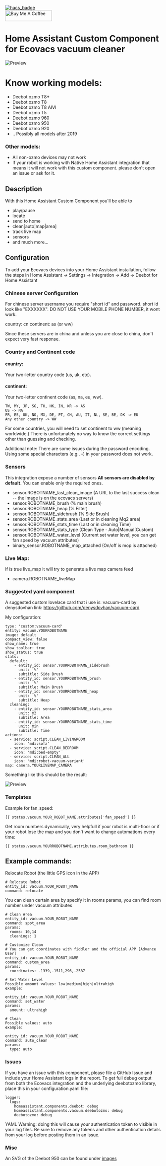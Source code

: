 [![hacs_badge](https://img.shields.io/badge/HACS-Default-orange.svg?style=for-the-badge)](https://github.com/custom-components/hacs)
<br><a href="https://www.buymeacoffee.com/4nd3rs" target="_blank"><img src="https://cdn.buymeacoffee.com/buttons/default-black.png" width="150px" height="35px" alt="Buy Me A Coffee" style="height: 35px !important;width: 150px !important;" ></a>

# Home Assistant Custom Component for Ecovacs vacuum cleaner

![Preview](images/prev.jpg)

# Know working models:
* Deebot ozmo T8+
* Deebot ozmo T8
* Deebot ozmo T8 AIVI
* Deebot ozmo T5
* Deebot ozmo 960
* Deebot ozmo 950
* Deebot ozmo 920
* .. Possibly all models after 2019

### Other models:
- All non-ozmo devices may not work
- If your robot is working with Native Home Assistant integration that means it will not work with this custom component. please don't open an issue or ask for it.

## Description
With this Home Assistant Custom Component you'll be able to 

* play/pause
* locate
* send to home
* clean[auto|map|area]
* track live map
* sensors
* and much more...

## Configuration
To add your Ecovacs devices into your Home Assistant installation, follow the steps in Home Assistant -> Settings -> Integration -> Add -> Deebot for Home Assistant

### Chinese server Configuration
For chinese server username you require "short id" and password. short id look like "EXXXXXX". DO NOT USE YOUR MOBILE PHONE NUMBER, it wont work.

country: cn
continent: as (or ww)

Since these servers are in china and unless you are close to china, don't expect very fast response.

### Country and Continent code
#### country:
Your two-letter country code (us, uk, etc).

#### continent:
Your two-letter continent code (as, na, eu, ww).

```
TW, MY, JP, SG, TH, HK, IN, KR -> AS
US -> NA
FR, ES, UK, NO, MX, DE, PT, CH, AU, IT, NL, SE, BE, DK -> EU
Any other country -> WW
```

For some countries, you will need to set continent to ww (meaning worldwide.) There is unfortunately no way to know the correct settings other than guessing and checking.

Additional note: There are some issues during the password encoding. Using some special characters (e.g., -) in your password does not work.

### Sensors
This integration expose a number of sensors
**All sensors are disabled by default.** You can enable only the required ones.

* sensor.ROBOTNAME_last_clean_image (A URL to the last success clean -- the image is on the ecovacs servers)
* sensor.ROBOTNAME_brush (% main brush)
* sensor.ROBOTNAME_heap (% Filter)
* sensor.ROBOTNAME_sidebrush (% Side Brush)
* sensor.ROBOTNAME_stats_area (Last or in cleaning Mq2 area)
* sensor.ROBOTNAME_stats_time (Last or in cleaning Time)
* sensor.ROBOTNAME_stats_type (Clean Type - Auto|Manual|Custom)
* sensor.ROBOTNAME_water_level (Current set water level, you can get fan speed by vacuum attributes)
* binary_sensor.ROBOTNAME_mop_attached (On/off is mop is attached)

### Live Map:
If is true live_map it will try to generate a live map camera feed
* camera.ROBOTNAME_liveMap

### Suggested yaml component
A suggested custom lovelace card that i use is: vacuum-card by denysdovhan link: https://github.com/denysdovhan/vacuum-card

My configuration:
```
type: 'custom:vacuum-card'
entity: vacuum.YOURROBOTNAME
image: default
compact_view: false
show_name: true
show_toolbar: true
show_status: true
stats:
  default:
    - entity_id: sensor.YOURROBOTNAME_sidebrush
      unit: '%'
      subtitle: Side Brush
    - entity_id: sensor.YOURROBOTNAME_brush
      unit: '%'
      subtitle: Main Brush
    - entity_id: sensor.YOURROBOTNAME_heap
      unit: '%'
      subtitle: Heap
  cleaning:
    - entity_id: sensor.YOURROBOTNAME_stats_area
      unit: m2
      subtitle: Area
    - entity_id: sensor.YOURROBOTNAME_stats_time
      unit: min
      subtitle: Time
actions:
  - service: script.CLEAN_LIVINGROOM
    icon: 'mdi:sofa'
  - service: script.CLEAN_BEDROOM
    icon: 'mdi:bed-empty'
  - service: script.CLEAN_ALL
    icon: 'mdi:robot-vacuum-variant'
map: camera.YOURLIVEMAP_CAMERA

```

Something like this should be the result:

![Preview](images/custom_vacuum_card.jpg)

### Templates
Example for fan_speed: 
```
{{ states.vacuum.YOUR_ROBOT_NAME.attributes['fan_speed'] }}
```

Get room numbers dynamically, very helpfull if your robot is multi-floor or if your robot lose the map and you don't want to change automations every time:
```
{{ states.vacuum.YOURROBOTNAME.attributes.room_bathroom }}
```

## Example commands:
Relocate Robot (the little GPS icon in the APP)

```
# Relocate Robot
entity_id: vacuum.YOUR_ROBOT_NAME
command: relocate
```

You can clean certain area by specify it in rooms params, you can find room number under vacuum attributes

```
# Clean Area
entity_id: vacuum.YOUR_ROBOT_NAME
command: spot_area
params:
  rooms: 10,14
  cleanings: 1
```

```
# Customize Clean
# You can get coordinates with fiddler and the official APP [Advance User]
entity_id: vacuum.YOUR_ROBOT_NAME
command: custom_area
params:
  coordinates: -1339,-1511,296,-2587
```

```
# Set Water Level
Possible amount values: low|medium|high|ultrahigh
example:

entity_id: vacuum.YOUR_ROBOT_NAME
command: set_water
params:
  amount: ultrahigh
```

```
# Clean
Possible values: auto
example:

entity_id: vacuum.YOUR_ROBOT_NAME
command: auto_clean
params:
  type: auto
```

### Issues
If you have an issue with this component, please file a GitHub Issue and include your Home Assistant logs in the report. To get full debug output from both the Ecovacs integration and the underlying deebotozmo library, place this in your configuration.yaml file:

```
logger:
  logs:
    homeassistant.components.deebot: debug
    homeassistant.components.vacuum.deebotozmo: debug
    deebotozmo: debug
```

YAML
Warning: doing this will cause your authentication token to visible in your log files. Be sure to remove any tokens and other authentication details from your log before posting them in an issue.

### Misc

An SVG of the Deebot 950 can be found under [images](images/deebot950.svg)
